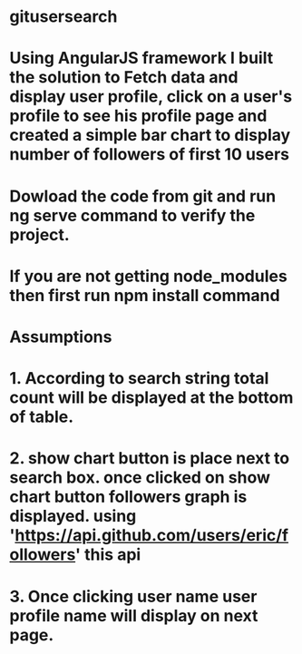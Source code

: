 # gitusersearch
# Using AngularJS framework I built the solution to Fetch data and display user profile, click on a user's profile to see his profile page and created a simple bar chart to display number of followers of first 10 users
# Dowload the code from git and run ng serve command to verify the project.
# If you are not getting node_modules then first run npm install command

# Assumptions 
# 1. According to search string total count will be displayed at the bottom of table.
# 2. show chart button is place next to search box. once clicked on show chart button followers graph is displayed. using 'https://api.github.com/users/eric/followers' this api
# 3. Once clicking user name user profile name will display on next page.



